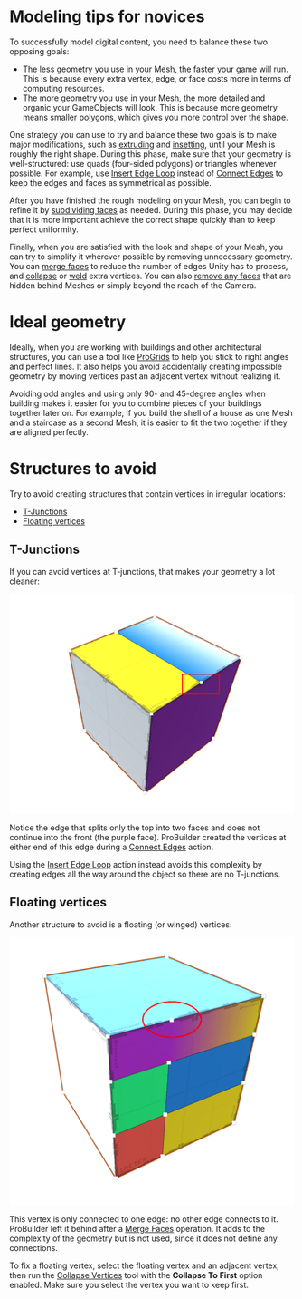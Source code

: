 # Modeling tips for novices

To successfully model digital content, you need to balance these two opposing goals:

- The less geometry you use in your Mesh, the faster your game will run. This is because every extra vertex, edge, or face costs more in terms of computing resources.
- The more geometry you use in your Mesh, the more detailed and organic your GameObjects will look. This is because more geometry means smaller polygons, which gives you more control over the shape.

One strategy you can use to try and balance these two goals is to make major modifications, such as [extruding](Face_Extrude.md) and [insetting](Face_Inset.md), until your Mesh is roughly the right shape. During this phase, make sure that your geometry is well-structured: use quads (four-sided polygons) or triangles whenever possible. For example, use [Insert Edge Loop](Edge_InsertLoop.md) instead of [Connect Edges](Edge_Connect.md) to keep the edges and faces as symmetrical as possible.

After you have finished the rough modeling on your Mesh, you can begin to refine it by [subdividing faces](Face_Subdivide.md) as needed. During this phase, you may decide that it is more important achieve the correct shape quickly than to keep perfect uniformity.

Finally, when you are satisfied with the look and shape of your Mesh, you can try to simplify it wherever possible by removing unnecessary geometry. You can [merge faces](Face_Merge.md) to reduce the number of edges Unity has to process, and [collapse](Vert_Collapse.md) or [weld](Vert_Weld.md) extra vertices. You can also [remove any faces](Face_Delete.md) that are hidden behind Meshes or simply beyond the reach of the Camera.



# Ideal geometry

Ideally, when you are working with buildings and other architectural structures, you can use a tool like [ProGrids](https://docs.unity3d.com/Packages/com.unity.progrids@latest) to help you stick to right angles and perfect lines. It also helps you avoid accidentally creating impossible geometry by moving vertices past an adjacent vertex without realizing it.

Avoiding odd angles and using only 90- and 45-degree angles when building makes it easier for you to combine pieces of your buildings together later on. For example, if you build the shell of a house as one Mesh and a staircase as a second Mesh, it is easier to fit the two together if they are aligned perfectly.



<a name="bad_verts"></a>

# Structures to avoid

Try to avoid creating structures that contain vertices in irregular locations:

- [T-Junctions](#tjoint)
- [Floating vertices](#floatv)



<a name="tjoint"></a>

## T-Junctions

If you can avoid vertices at T-junctions, that makes your geometry a lot cleaner:

![Example of overly complex vertex geometry](images/Example_T-Junction.png)

Notice the edge that splits only the top into two faces and does not continue into the front (the purple face). ProBuilder created the vertices at either end of this edge during a [Connect Edges](Edge_Connect.md) action. 

Using the [Insert Edge Loop](Edge_InsertLoop.md) action instead avoids this complexity by creating edges all the way around the object so there are no T-junctions.



<a name="floatv"></a>

## Floating vertices

Another structure to avoid is a floating (or winged) vertices:

![Example of overly complex vertex geometry](images/Example_FloatingVerts.png)

This vertex is only connected to one edge: no other edge connects to it. ProBuilder left it behind after a [Merge Faces](Face_Merge.md) operation. It adds to the complexity of the geometry but is not used, since it does not define any connections.

To fix a floating vertex, select the floating vertex and an adjacent vertex, then run the [Collapse Vertices](Vert_Collapse.md) tool with the **Collapse To First** option enabled. Make sure you select the vertex you want to keep first.

